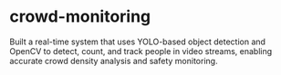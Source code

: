 # crowd-monitoring
Built a real-time system that uses YOLO-based object detection and OpenCV to detect, count, and track people in video streams, enabling accurate crowd density analysis and safety monitoring.
